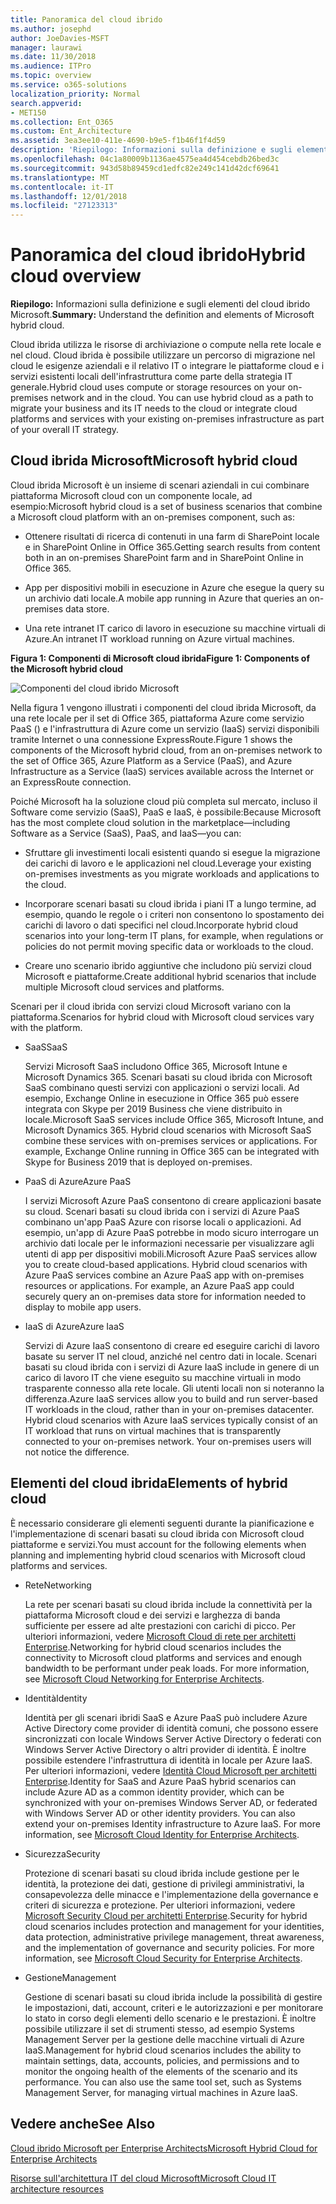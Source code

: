 ```yaml
---
title: Panoramica del cloud ibrido
ms.author: josephd
author: JoeDavies-MSFT
manager: laurawi
ms.date: 11/30/2018
ms.audience: ITPro
ms.topic: overview
ms.service: o365-solutions
localization_priority: Normal
search.appverid:
- MET150
ms.collection: Ent_O365
ms.custom: Ent_Architecture
ms.assetid: 3ea3ee10-411e-4690-b9e5-f1b46f1f4d59
description: 'Riepilogo: Informazioni sulla definizione e sugli elementi del cloud ibrido Microsoft.'
ms.openlocfilehash: 04c1a80009b1136ae4575ea4d454cebdb26bed3c
ms.sourcegitcommit: 943d58b89459cd1edfc82e249c141d42dcf69641
ms.translationtype: MT
ms.contentlocale: it-IT
ms.lasthandoff: 12/01/2018
ms.locfileid: "27123313"
---
```

# <a name="hybrid-cloud-overview"></a><span data-ttu-id="e6707-103">Panoramica del cloud ibrido</span><span class="sxs-lookup"><span data-stu-id="e6707-103">Hybrid cloud overview</span></span>

 <span data-ttu-id="e6707-104">**Riepilogo:** Informazioni sulla definizione e sugli elementi del cloud ibrido Microsoft.</span><span class="sxs-lookup"><span data-stu-id="e6707-104">**Summary:** Understand the definition and elements of Microsoft hybrid cloud.</span></span>
  
<span data-ttu-id="e6707-p101">Cloud ibrida utilizza le risorse di archiviazione o compute nella rete locale e nel cloud. Cloud ibrida è possibile utilizzare un percorso di migrazione nel cloud le esigenze aziendali e il relativo IT o integrare le piattaforme cloud e i servizi esistenti locali dell'infrastruttura come parte della strategia IT generale.</span><span class="sxs-lookup"><span data-stu-id="e6707-p101">Hybrid cloud uses compute or storage resources on your on-premises network and in the cloud. You can use hybrid cloud as a path to migrate your business and its IT needs to the cloud or integrate cloud platforms and services with your existing on-premises infrastructure as part of your overall IT strategy.</span></span>
  
## <a name="microsoft-hybrid-cloud"></a><span data-ttu-id="e6707-107">Cloud ibrida Microsoft</span><span class="sxs-lookup"><span data-stu-id="e6707-107">Microsoft hybrid cloud</span></span>

<span data-ttu-id="e6707-108">Cloud ibrida Microsoft è un insieme di scenari aziendali in cui combinare piattaforma Microsoft cloud con un componente locale, ad esempio:</span><span class="sxs-lookup"><span data-stu-id="e6707-108">Microsoft hybrid cloud is a set of business scenarios that combine a Microsoft cloud platform with an on-premises component, such as:</span></span> 
  
- <span data-ttu-id="e6707-109">Ottenere risultati di ricerca di contenuti in una farm di SharePoint locale e in SharePoint Online in Office 365.</span><span class="sxs-lookup"><span data-stu-id="e6707-109">Getting search results from content both in an on-premises SharePoint farm and in SharePoint Online in Office 365.</span></span>
    
- <span data-ttu-id="e6707-110">App per dispositivi mobili in esecuzione in Azure che esegue la query su un archivio dati locale.</span><span class="sxs-lookup"><span data-stu-id="e6707-110">A mobile app running in Azure that queries an on-premises data store.</span></span>
    
- <span data-ttu-id="e6707-111">Una rete intranet IT carico di lavoro in esecuzione su macchine virtuali di Azure.</span><span class="sxs-lookup"><span data-stu-id="e6707-111">An intranet IT workload running on Azure virtual machines.</span></span>
    
<span data-ttu-id="e6707-112">**Figura 1: Componenti di Microsoft cloud ibrida**</span><span class="sxs-lookup"><span data-stu-id="e6707-112">**Figure 1: Components of the Microsoft hybrid cloud**</span></span>

![Componenti del cloud ibrido Microsoft](media/Hybrid-Poster/MS-Hybrid-Cloud.png)
  
<span data-ttu-id="e6707-114">Nella figura 1 vengono illustrati i componenti del cloud ibrida Microsoft, da una rete locale per il set di Office 365, piattaforma Azure come servizio PaaS () e l'infrastruttura di Azure come un servizio (IaaS) servizi disponibili tramite Internet o una connessione ExpressRoute.</span><span class="sxs-lookup"><span data-stu-id="e6707-114">Figure 1 shows the components of the Microsoft hybrid cloud, from an on-premises network to the set of Office 365, Azure Platform as a Service (PaaS), and Azure Infrastructure as a Service (IaaS) services available across the Internet or an ExpressRoute connection.</span></span>
  
<span data-ttu-id="e6707-115">Poiché Microsoft ha la soluzione cloud più completa sul mercato, incluso il Software come servizio (SaaS), PaaS e IaaS, è possibile:</span><span class="sxs-lookup"><span data-stu-id="e6707-115">Because Microsoft has the most complete cloud solution in the marketplace—including Software as a Service (SaaS), PaaS, and IaaS—you can:</span></span>
  
- <span data-ttu-id="e6707-116">Sfruttare gli investimenti locali esistenti quando si esegue la migrazione dei carichi di lavoro e le applicazioni nel cloud.</span><span class="sxs-lookup"><span data-stu-id="e6707-116">Leverage your existing on-premises investments as you migrate workloads and applications to the cloud.</span></span>
    
- <span data-ttu-id="e6707-117">Incorporare scenari basati su cloud ibrida i piani IT a lungo termine, ad esempio, quando le regole o i criteri non consentono lo spostamento dei carichi di lavoro o dati specifici nel cloud.</span><span class="sxs-lookup"><span data-stu-id="e6707-117">Incorporate hybrid cloud scenarios into your long-term IT plans, for example, when regulations or policies do not permit moving specific data or workloads to the cloud.</span></span>
    
- <span data-ttu-id="e6707-118">Creare uno scenario ibrido aggiuntive che includono più servizi cloud Microsoft e piattaforme.</span><span class="sxs-lookup"><span data-stu-id="e6707-118">Create additional hybrid scenarios that include multiple Microsoft cloud services and platforms.</span></span>
    
<span data-ttu-id="e6707-119">Scenari per il cloud ibrida con servizi cloud Microsoft variano con la piattaforma.</span><span class="sxs-lookup"><span data-stu-id="e6707-119">Scenarios for hybrid cloud with Microsoft cloud services vary with the platform.</span></span>
  
- <span data-ttu-id="e6707-120">SaaS</span><span class="sxs-lookup"><span data-stu-id="e6707-120">SaaS</span></span>
    
    <span data-ttu-id="e6707-p102">Servizi Microsoft SaaS includono Office 365, Microsoft Intune e Microsoft Dynamics 365. Scenari basati su cloud ibrida con Microsoft SaaS combinano questi servizi con applicazioni o servizi locali. Ad esempio, Exchange Online in esecuzione in Office 365 può essere integrata con Skype per 2019 Business che viene distribuito in locale.</span><span class="sxs-lookup"><span data-stu-id="e6707-p102">Microsoft SaaS services include Office 365, Microsoft Intune, and Microsoft Dynamics 365. Hybrid cloud scenarios with Microsoft SaaS combine these services with on-premises services or applications. For example, Exchange Online running in Office 365 can be integrated with Skype for Business 2019 that is deployed on-premises.</span></span>
    
- <span data-ttu-id="e6707-124">PaaS di Azure</span><span class="sxs-lookup"><span data-stu-id="e6707-124">Azure PaaS</span></span>
    
    <span data-ttu-id="e6707-p103">I servizi Microsoft Azure PaaS consentono di creare applicazioni basate su cloud. Scenari basati su cloud ibrida con i servizi di Azure PaaS combinano un'app PaaS Azure con risorse locali o applicazioni. Ad esempio, un'app di Azure PaaS potrebbe in modo sicuro interrogare un archivio dati locale per le informazioni necessarie per visualizzare agli utenti di app per dispositivi mobili.</span><span class="sxs-lookup"><span data-stu-id="e6707-p103">Microsoft Azure PaaS services allow you to create cloud-based applications. Hybrid cloud scenarios with Azure PaaS services combine an Azure PaaS app with on-premises resources or applications. For example, an Azure PaaS app could securely query an on-premises data store for information needed to display to mobile app users.</span></span>
    
- <span data-ttu-id="e6707-128">IaaS di Azure</span><span class="sxs-lookup"><span data-stu-id="e6707-128">Azure IaaS</span></span>
    
    <span data-ttu-id="e6707-p104">Servizi di Azure IaaS consentono di creare ed eseguire carichi di lavoro basate su server IT nel cloud, anziché nel centro dati in locale. Scenari basati su cloud ibrida con i servizi di Azure IaaS include in genere di un carico di lavoro IT che viene eseguito su macchine virtuali in modo trasparente connesso alla rete locale. Gli utenti locali non si noteranno la differenza.</span><span class="sxs-lookup"><span data-stu-id="e6707-p104">Azure IaaS services allow you to build and run server-based IT workloads in the cloud, rather than in your on-premises datacenter. Hybrid cloud scenarios with Azure IaaS services typically consist of an IT workload that runs on virtual machines that is transparently connected to your on-premises network. Your on-premises users will not notice the difference.</span></span>
    
## <a name="elements-of-hybrid-cloud"></a><span data-ttu-id="e6707-132">Elementi del cloud ibrida</span><span class="sxs-lookup"><span data-stu-id="e6707-132">Elements of hybrid cloud</span></span>

<span data-ttu-id="e6707-133">È necessario considerare gli elementi seguenti durante la pianificazione e l'implementazione di scenari basati su cloud ibrida con Microsoft cloud piattaforme e servizi.</span><span class="sxs-lookup"><span data-stu-id="e6707-133">You must account for the following elements when planning and implementing hybrid cloud scenarios with Microsoft cloud platforms and services.</span></span>
  
- <span data-ttu-id="e6707-134">Rete</span><span class="sxs-lookup"><span data-stu-id="e6707-134">Networking</span></span>
    
    <span data-ttu-id="e6707-p105">La rete per scenari basati su cloud ibrida include la connettività per la piattaforma Microsoft cloud e dei servizi e larghezza di banda sufficiente per essere ad alte prestazioni con carichi di picco. Per ulteriori informazioni, vedere [Microsoft Cloud di rete per architetti Enterprise](microsoft-cloud-networking-for-enterprise-architects.md).</span><span class="sxs-lookup"><span data-stu-id="e6707-p105">Networking for hybrid cloud scenarios includes the connectivity to Microsoft cloud platforms and services and enough bandwidth to be performant under peak loads. For more information, see [Microsoft Cloud Networking for Enterprise Architects](microsoft-cloud-networking-for-enterprise-architects.md).</span></span>
    
- <span data-ttu-id="e6707-137">Identità</span><span class="sxs-lookup"><span data-stu-id="e6707-137">Identity</span></span>
    
    <span data-ttu-id="e6707-p106">Identità per gli scenari ibridi SaaS e Azure PaaS può includere Azure Active Directory come provider di identità comuni, che possono essere sincronizzati con locale Windows Server Active Directory o federati con Windows Server Active Directory o altri provider di identità. È inoltre possibile estendere l'infrastruttura di identità in locale per Azure IaaS. Per ulteriori informazioni, vedere [Identità Cloud Microsoft per architetti Enterprise](microsoft-cloud-it-architecture-resources.md#identity).</span><span class="sxs-lookup"><span data-stu-id="e6707-p106">Identity for SaaS and Azure PaaS hybrid scenarios can include Azure AD as a common identity provider, which can be synchronized with your on-premises Windows Server AD, or federated with Windows Server AD or other identity providers. You can also extend your on-premises Identity infrastructure to Azure IaaS. For more information, see [Microsoft Cloud Identity for Enterprise Architects](microsoft-cloud-it-architecture-resources.md#identity).</span></span>
    
- <span data-ttu-id="e6707-141">Sicurezza</span><span class="sxs-lookup"><span data-stu-id="e6707-141">Security</span></span>
    
    <span data-ttu-id="e6707-p107">Protezione di scenari basati su cloud ibrida include gestione per le identità, la protezione dei dati, gestione di privilegi amministrativi, la consapevolezza delle minacce e l'implementazione della governance e criteri di sicurezza e protezione. Per ulteriori informazioni, vedere [Microsoft Security Cloud per architetti Enterprise](https://technet.microsoft.com/library/dn919927.aspx#security).</span><span class="sxs-lookup"><span data-stu-id="e6707-p107">Security for hybrid cloud scenarios includes protection and management for your identities, data protection, administrative privilege management, threat awareness, and the implementation of governance and security policies. For more information, see [Microsoft Cloud Security for Enterprise Architects](https://technet.microsoft.com/library/dn919927.aspx#security).</span></span>
    
- <span data-ttu-id="e6707-144">Gestione</span><span class="sxs-lookup"><span data-stu-id="e6707-144">Management</span></span>
    
    <span data-ttu-id="e6707-p108">Gestione di scenari basati su cloud ibrida include la possibilità di gestire le impostazioni, dati, account, criteri e le autorizzazioni e per monitorare lo stato in corso degli elementi dello scenario e le prestazioni. È inoltre possibile utilizzare il set di strumenti stesso, ad esempio Systems Management Server per la gestione delle macchine virtuali di Azure IaaS.</span><span class="sxs-lookup"><span data-stu-id="e6707-p108">Management for hybrid cloud scenarios includes the ability to maintain settings, data, accounts, policies, and permissions and to monitor the ongoing health of the elements of the scenario and its performance. You can also use the same tool set, such as Systems Management Server, for managing virtual machines in Azure IaaS.</span></span>
    
## <a name="see-also"></a><span data-ttu-id="e6707-147">Vedere anche</span><span class="sxs-lookup"><span data-stu-id="e6707-147">See Also</span></span>

[<span data-ttu-id="e6707-148">Cloud ibrido Microsoft per Enterprise Architects</span><span class="sxs-lookup"><span data-stu-id="e6707-148">Microsoft Hybrid Cloud for Enterprise Architects</span></span>](microsoft-hybrid-cloud-for-enterprise-architects.md)
  
[<span data-ttu-id="e6707-149">Risorse sull'architettura IT del cloud Microsoft</span><span class="sxs-lookup"><span data-stu-id="e6707-149">Microsoft Cloud IT architecture resources</span></span>](microsoft-cloud-it-architecture-resources.md)


